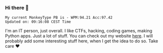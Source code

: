 ### Hi there 👋
<!-- PB START -->
```
My current MonkeyType PB is - WPM:94.21 Acc:97.42
Updated on: 09:16:08 CEST Time
```
<!-- PB END -->
I'm an IT person, just overall. I like CTFs, hacking, coding games, making Python apps. Just a lot of stuff.
You can check out my website [here](https://skill3472.github.io/).
I will probably add some interesting stuff here, when I get the idea to do so. Take care ❤️
